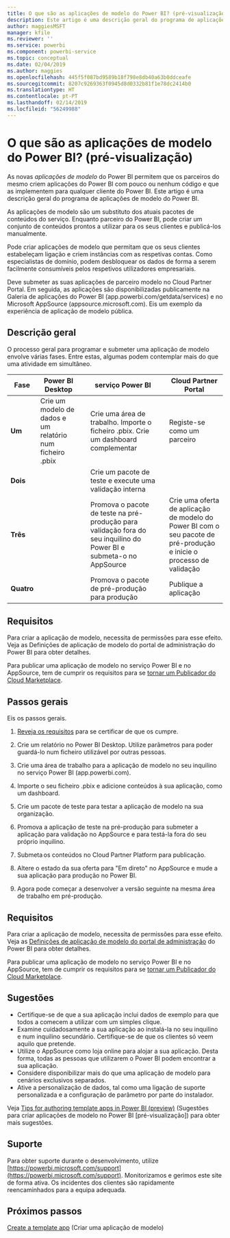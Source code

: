 ```yaml
---
title: O que são as aplicações de modelo do Power BI? (pré-visualização)
description: Este artigo é uma descrição geral do programa de aplicações de modelo do Power BI. Saiba como criar aplicações do Power BI com pouco ou nenhum código e implemente-as para qualquer cliente do Power BI.
author: maggiesMSFT
manager: kfile
ms.reviewer: ''
ms.service: powerbi
ms.component: powerbi-service
ms.topic: conceptual
ms.date: 02/04/2019
ms.author: maggies
ms.openlocfilehash: 445f5f087bd9589b18f798e8db40a63b0ddceafe
ms.sourcegitcommit: 8207c9269363f0945d8d0332b81f1e78dc2414b0
ms.translationtype: HT
ms.contentlocale: pt-PT
ms.lasthandoff: 02/14/2019
ms.locfileid: "56249988"
---
```

# <a name="what-are-power-bi-template-apps-preview"></a>O que são as aplicações de modelo do Power BI? (pré-visualização)

As novas *aplicações de modelo* do Power BI permitem que os parceiros do mesmo criem aplicações do Power BI com pouco ou nenhum código e que as implementem para qualquer cliente do Power BI.  Este artigo é uma descrição geral do programa de aplicações de modelo do Power BI.

As aplicações de modelo são um substituto dos atuais pacotes de conteúdos do serviço. Enquanto parceiro do Power BI, pode criar um conjunto de conteúdos prontos a utilizar para os seus clientes e publicá-los manualmente.  

Pode criar aplicações de modelo que permitam que os seus clientes estabeleçam ligação e criem instâncias com as respetivas contas. Como especialistas de domínio, podem desbloquear os dados de forma a serem facilmente consumíveis pelos respetivos utilizadores empresariais.  

Deve submeter as suas aplicações de parceiro modelo no Cloud Partner Portal. Em seguida, as aplicações são disponibilizadas publicamente na Galeria de aplicações do Power BI (app.powerbi.com/getdata/services) e no Microsoft AppSource (appsource.microsoft.com). Eis um exemplo da experiência de aplicação de modelo pública.  

## <a name="overview"></a>Descrição geral
O processo geral para programar e submeter uma aplicação de modelo envolve várias fases. Entre estas, algumas podem contemplar mais do que uma atividade em simultâneo.


| Fase | Power BI Desktop |  |serviço Power BI  |  |Cloud Partner Portal  |
|---|--------|--|---------|---------|---------|
| **Um** | Crie um modelo de dados e um relatório num ficheiro .pbix |  | Crie uma área de trabalho. Importe o ficheiro .pbix. Crie um dashboard complementar  |  | Registe-se como um parceiro |
| **Dois** |  |  | Crie um pacote de teste e execute uma validação interna        |  | |
| **Três** | |  | Promova o pacote de teste na pré-produção para validação fora do seu inquilino do Power BI e submeta-o no AppSource  |  | Crie uma oferta de aplicação de modelo do Power BI com o seu pacote de pré-produção e inicie o processo de validação |
| **Quatro** | |  | Promova o pacote de pré-produção para produção |  | Publique a aplicação |

## <a name="requirements"></a>Requisitos

Para criar a aplicação de modelo, necessita de permissões para esse efeito. Veja as Definições de aplicação de modelo do portal de administração do Power BI para obter detalhes. 

Para publicar uma aplicação de modelo no serviço Power BI e no AppSource, tem de cumprir os requisitos para se [tornar um Publicador do Cloud Marketplace](https://docs.microsoft.com/azure/marketplace/become-publisher).
 
## <a name="high-level-steps"></a>Passos gerais

Eis os passos gerais. 

1. [Reveja os requisitos](#requirements) para se certificar de que os cumpre. 

1. Crie um relatório no Power BI Desktop. Utilize parâmetros para poder guardá-lo num ficheiro utilizável por outras pessoas. 

1. Crie uma área de trabalho para a aplicação de modelo no seu inquilino no serviço Power BI (app.powerbi.com). 

1. Importe o seu ficheiro .pbix e adicione conteúdos à sua aplicação, como um dashboard. 

1. Crie um pacote de teste para testar a aplicação de modelo na sua organização. 

1. Promova a aplicação de teste na pré-produção para submeter a aplicação para validação no AppSource e para testá-la fora do seu próprio inquilino. 

1. Submeta os conteúdos no Cloud Partner Platform para publicação. 

1. Altere o estado da sua oferta para "Em direto" no AppSource e mude a sua aplicação para produção no Power BI.
2. Agora pode começar a desenvolver a versão seguinte na mesma área de trabalho em pré-produção. 

## <a name="requirements"></a>Requisitos

Para criar a aplicação de modelo, necessita de permissões para esse efeito. Veja as [Definições de aplicação de modelo do portal de administração](service-admin-portal.md#template-apps-settings-preview) do Power BI para obter detalhes. 

Para publicar uma aplicação de modelo no serviço Power BI e no AppSource, tem de cumprir os requisitos para se [tornar um Publicador do Cloud Marketplace](https://docs.microsoft.com/azure/marketplace/become-publisher).

## <a name="tips"></a>Sugestões 

- Certifique-se de que a sua aplicação inclui dados de exemplo para que todos a comecem a utilizar com um simples clique. 
- Examine cuidadosamente a sua aplicação ao instalá-la no seu inquilino e num inquilino secundário. Certifique-se de que os clientes só veem aquilo que pretende. 
- Utilize o AppSource como loja online para alojar a sua aplicação. Desta forma, todas as pessoas que utilizarem o Power BI podem encontrar a sua aplicação. 
- Considere disponibilizar mais do que uma aplicação de modelo para cenários exclusivos separados. 
- Ative a personalização de dados, tal como uma ligação de suporte personalizada e a configuração de parâmetro por parte do instalador.

Veja [Tips for authoring template apps in Power BI (preview)](service-template-apps-tips.md) (Sugestões para criar aplicações de modelo no Power BI [pré-visualização]) para obter mais sugestões.

## <a name="support"></a>Suporte
Para obter suporte durante o desenvolvimento, utilize [https://powerbi.microsoft.com/support](https://powerbi.microsoft.com/support). Monitorizamos e gerimos este site de forma ativa. Os incidentes dos clientes são rapidamente reencaminhados para a equipa adequada.

## <a name="next-steps"></a>Próximos passos

[Create a template app](service-template-apps-create.md) (Criar uma aplicação de modelo)
